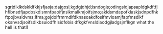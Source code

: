 sgrjdlklkdskldfkkjsfjaoja;dajgosl;kgdgjdhjd;isndogis;odingsidjapsapldgkdf;fjhflbnsdfjapdoskdlsmnfpaoifjnslkmalkmjoifsjmo;akldsmdapofklaskjsdnpdfhkftpojbvsldvms;lfma;gojdoifrmrndlfdknasoakdfoslfmvioamjfapfmsdlkf oksnvsdjsoifsdlkbsuiodfhlsidfobis
dfkgkfvnsldiaodgjladgsjnflkgn
what the hell is that!!
